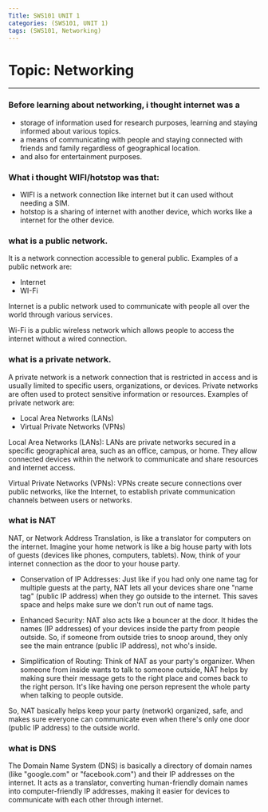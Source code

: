 ```yaml
---
Title: SWS101 UNIT 1
categories: (SWS101, UNIT 1)
tags: (SWS101, Networking)
---
```


# Topic: Networking
----

### Before learning about networking, i thought internet was a 
- storage of information used for research purposes, learning and staying informed about various topics.
- a means of communicating with people and staying connected with friends and family regardless of geographical location.
- and also for entertainment purposes.

### What i thought WIFI/hotstop was that:
- WIFI is a network connection like internet but it can used without needing a SIM.
- hotstop is a sharing of internet with another device, which works like a internet for the other device.

### what is a public network.
It is a network connection accessible to general public.
Examples of a public network are:
- Internet
- WI-Fi 

Internet is a public network used to communicate with people all over the world through various services.

Wi-Fi is a public wireless network which allows people to access the internet without a wired connection.

### what is a private network.
A private network is a network connection that is restricted in access and is usually limited to specific users, organizations, or devices. Private networks are often used to protect sensitive information or resources.
Examples of private network are:
- Local Area Networks (LANs)
- Virtual Private Networks (VPNs)

Local Area Networks (LANs): LANs are private networks secured in a specific geographical area, such as an office, campus, or home. They allow connected devices within the network to communicate and share resources and internet access.

Virtual Private Networks (VPNs): VPNs create secure connections over public networks, like the  Internet, to establish private communication channels between users or networks.

### what is NAT
NAT, or Network Address Translation, is like a translator for computers on the internet. Imagine your home network is like a big house party with lots of guests (devices like phones, computers, tablets). Now, think of your internet connection as the door to your house party. 

- Conservation of IP Addresses: Just like if you had only one name tag for multiple guests at the party, NAT lets all your devices share one "name tag" (public IP address) when they go outside to the internet. This saves space and helps make sure we don't run out of name tags. 

- Enhanced Security: NAT also acts like a bouncer at the door. It hides the names (IP addresses) of your devices inside the party from people outside. So, if someone from outside tries to snoop around, they only see the main entrance (public IP address), not who's inside. 

- Simplification of Routing: Think of NAT as your party's organizer. When someone from inside wants to talk to someone outside, NAT helps by making sure their message gets to the right place and comes back to the right person. It's like having one person represent the whole party when talking to people outside. 

So, NAT basically helps keep your party (network) organized, safe, and makes sure everyone can communicate even when there's only one door (public IP address) to the outside world. 

### what is DNS 
The Domain Name System (DNS) is basically a directory of domain names (like "google.com" or "facebook.com") and their IP addresses on the internet. It acts as a translator, converting human-friendly domain names into computer-friendly IP addresses, making it easier for devices to communicate with each other through internet. 











